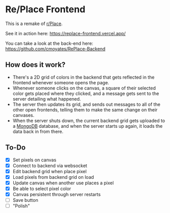 # Re/Place Frontend
This is a remake of [r/Place](https://www.reddit.com/r/place/).

See it in action here: https://replace-frontend.vercel.app/

You can take a look at the back-end here: https://github.com/cmoyates/RePlace-Backend

## How does it work?
- There's a 2D grid of colors in the backend that gets reflected in the frontend whenever someone opens the page.
- Whenever someone clicks on the canvas, a square of their selected color gets placed where they clicked, and a message gets sent to the server detailing what happened.
- The server then updates its grid, and sends out messages to all of the other open frontends, telling them to make the same change on their canvases.
- When the server shuts down, the current backend grid gets uploaded to a [MongoDB](https://www.mongodb.com/) database, and when the server starts up again, it loads the data back in from there.

## To-Do
- [x] Set pixels on canvas
- [x] Connect to backend via websocket
- [x] Edit backend grid when place pixel
- [x] Load pixels from backend grid on load
- [x] Update canvas when another use places a pixel
- [x] Be able to select pixel color
- [x] Canvas persistent through server restarts
- [ ] Save button
- [ ] "Polish"
